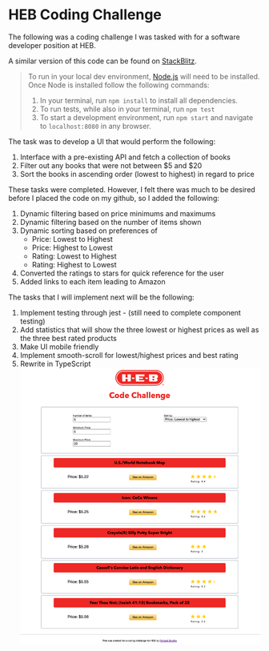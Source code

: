 # HEB Coding Challenge

The following was a coding challenge I was tasked with for a software developer position at HEB. 

A similar version of this code can be found on [StackBlitz](https://stackblitz.com/edit/heb-code-challenge?file=src/App.js).

> To run in your local dev environment, [Node.js](https://nodejs.org/en/download/) will need to be installed. Once Node is installed follow the following commands:
>   1. In your terminal, run `npm install` to install all dependencies.
>   2. To run tests, while also in your terminal, run `npm test`
>   3. To start a development environment, run `npm start` and navigate to `localhost:8080` in any browser.

The task was to develop a UI that would perform the following:
1. Interface with a pre-existing API and fetch a collection of books
2. Filter out any books that were not between $5 and $20
3. Sort the books in ascending order (lowest to highest) in regard to price

These tasks were completed. However, I felt there was much to be desired before I placed the code on my github, so I added the following:
1. Dynamic filtering based on price minimums and maximums
2. Dynamic filtering based on the number of items shown
3. Dynamic sorting based on preferences of 
    - Price: Lowest to Highest
    - Price: Highest to Lowest
    - Rating: Lowest to Highest
    - Rating: Highest to Lowest
4. Converted the ratings to stars for quick reference for the user
5. Added links to each item leading to Amazon

The tasks that I will implement next will be the following:
1. Implement testing through jest - (still need to complete component testing)
2. Add statistics that will show the three lowest or highest prices as well as the three best rated products
3. Make UI mobile friendly
4. Implement smooth-scroll for lowest/highest prices and best rating
5. Rewrite in TypeScript
![HEB CODE CHALLENGE PREVIEW](./public/heb-preview.png)
